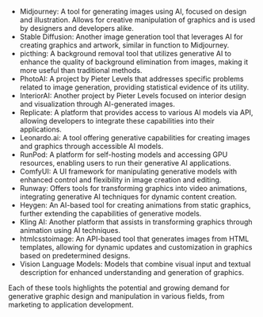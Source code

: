 - Midjourney: A tool for generating images using AI, focused on design and illustration. Allows for creative manipulation of graphics and is used by designers and developers alike.
- Stable Diffusion: Another image generation tool that leverages AI for creating graphics and artwork, similar in function to Midjourney.
- picthing: A background removal tool that utilizes generative AI to enhance the quality of background elimination from images, making it more useful than traditional methods.
- PhotoAI: A project by Pieter Levels that addresses specific problems related to image generation, providing statistical evidence of its utility.
- InteriorAI: Another project by Pieter Levels focused on interior design and visualization through AI-generated images.
- Replicate: A platform that provides access to various AI models via API, allowing developers to integrate these capabilities into their applications.
- Leonardo.ai: A tool offering generative capabilities for creating images and graphics through accessible AI models.
- RunPod: A platform for self-hosting models and accessing GPU resources, enabling users to run their generative AI applications.
- ComfyUI: A UI framework for manipulating generative models with enhanced control and flexibility in image creation and editing.
- Runway: Offers tools for transforming graphics into video animations, integrating generative AI techniques for dynamic content creation.
- Heygen: An AI-based tool for creating animations from static graphics, further extending the capabilities of generative models.
- Kling AI: Another platform that assists in transforming graphics through animation using AI techniques.
- htmlcsstoimage: An API-based tool that generates images from HTML templates, allowing for dynamic updates and customization in graphics based on predetermined designs.
- Vision Language Models: Models that combine visual input and textual description for enhanced understanding and generation of graphics.

Each of these tools highlights the potential and growing demand for generative graphic design and manipulation in various fields, from marketing to application development.